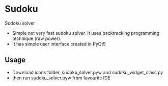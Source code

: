 # Sudoku
Sudoku solver

- Simple not very fast sudoku solver. It uses backtracking programming technique (raw power).
- It has simple user interface created in PyQt5

## Usage

- Download icons folder, sudoku_solver.pyw and sudoku_widget_class.py
- then run sudoku_solver.pyw from favourite IDE
